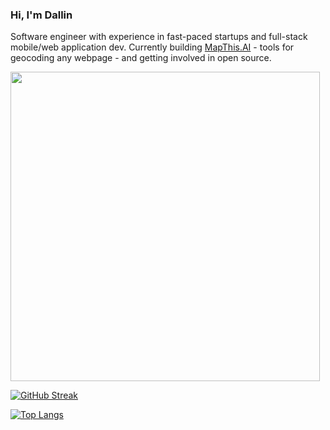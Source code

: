 ### Hi, I'm Dallin

Software engineer with experience in fast-paced startups and full-stack mobile/web application dev. Currently building [MapThis.AI](https://mapthis.ai) - tools for geocoding any webpage - and getting involved in open source.

<img src="https://github-readme-stats.vercel.app/api?username=romneyda&show_icons=true" width="495">

[![GitHub Streak](https://github-readme-streak-stats.herokuapp.com?user=romneyda)](https://git.io/streak-stats)

[![Top Langs](https://github-readme-stats.vercel.app/api/top-langs/?username=anuraghazra&layout=pie)](https://github.com/anuraghazra/github-readme-stats)

<!-- </div> -->

